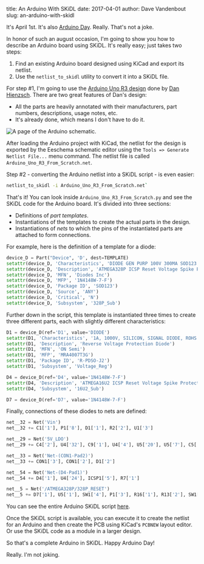 title: An Arduino With SKiDL
date: 2017-04-01
author: Dave Vandenbout
slug: an-arduino-with-skidl

It's April 1st. It's also [Arduino Day](https://day.arduino.cc/). Really. That's not a joke.

In honor of such an august occasion, I'm going to show you how to describe
an Arduino board using SKiDL.
It's really easy; just takes two steps:

1. Find an existing Arduino board designed using KiCad and export its netlist.
2. Use the `netlist_to_skidl` utility to convert it into a SKiDL file.

For step #1, I'm going to use the [Arduino Uno R3 design](https://github.com/rheingoldheavy/arduino_uno_r3_from_scratch) 
done by [Dan Hienzsch](http://www.rheingoldheavy.com/).
There are two great features of Dan's design:

* All the parts are heavily annotated with their manufacturers, part numbers, 
  descriptions, usage notes, etc.
* It's already done, which means I don't have to do it.

![A page of the Arduino schematic.](images/an-arduino-with-skidl/arduino-schematic.png)

After loading the Arduino project with KiCad, the netlist for the design
is exported by the Eeschema schematic editor using the `Tools => Generate Netlist File...`
menu command.
The netlist file is called `Arduino_Uno_R3_From_Scratch.net`.

Step #2 - converting the Arduino netlist into a SKiDL script - is even easier:

```bash
netlist_to_skidl -i Arduino_Uno_R3_From_Scratch.net`
``` 

That's it!
You can look inside `Arduino_Uno_R3_From_Scratch.py` and see the SKiDL code for the Arduino board.
It's divided into three sections:

* Definitions of *part templates*.
* Instantiations of the templates to create the actual parts in the design.
* Instantiations of *nets* to which the pins of the instantiated parts
  are attached to form connections.

For example, here is the definition of a template for a diode:

```py
device_D = Part("Device", 'D', dest=TEMPLATE)
setattr(device_D, 'Characteristics', 'DIODE GEN PURP 100V 300MA SOD123')
setattr(device_D, 'Description', 'ATMEGA328P ICSP Reset Voltage Spike Protection')
setattr(device_D, 'MFN', 'Diodes Inc')
setattr(device_D, 'MFP', '1N4148W-7-F')
setattr(device_D, 'Package ID', 'SOD123')
setattr(device_D, 'Source', 'ANY')
setattr(device_D, 'Critical', 'N')
setattr(device_D, 'Subsystem', '328P_Sub')
```

Further down in the script, this template is instantiated three times to create
three different parts, each with slightly different characteristics:

```py
D1 = device_D(ref='D1', value='DIODE')
setattr(D1, 'Characteristics', '1A, 1000V, SILICON, SIGNAL DIODE, ROHS COMPLIANT, COMPACT, PLASTIC, CASE 403D-02, SMA, 2 PIN')
setattr(D1, 'Description', 'Reverse Voltage Protection Diode')
setattr(D1, 'MFN', 'ON Semi')
setattr(D1, 'MFP', 'MRA4007T3G')
setattr(D1, 'Package ID', 'R-PDSO-J2')
setattr(D1, 'Subsystem', 'Voltage_Reg')

D4 = device_D(ref='D4', value='1N4148W-7-F')
setattr(D4, 'Description', 'ATMEGA16U2 ICSP Reset Voltage Spike Protection')
setattr(D4, 'Subsystem', '16U2_Sub')

D7 = device_D(ref='D7', value='1N4148W-7-F')
```

Finally, connections of these diodes to nets are defined:

```py
net__32 = Net('Vin')
net__32 += C1['1'], P1['8'], D1['1'], R2['2'], U1['3']

net__29 = Net('5V_LDO')
net__29 += C4['2'], U4['32'], C9['1'], U4['4'], U5['20'], U5['7'], C5['1'], U3['3'], Q1['2'], C15['1'], R16['2'], D7['2'], U3['1'], ICSP2['2'], U2['8'], ICSP1['2'], R11['2'], R10['2'], R7['2'], P1['2'], P1['5'], R1['2'], C2['1'], C3['1'], D4['2'], U1['2']

net__33 = Net('Net-(CON1-Pad2)')
net__33 += CON1['3'], CON1['2'], D1['2']

net__54 = Net('Net-(D4-Pad1)')
net__54 += D4['1'], U4['24'], ICSP1['5'], R7['1']

net__5 = Net('/ATMEGA328P/328P_RESET')
net__5 += D7['1'], U5['1'], SW1['4'], P1['3'], R16['1'], R13['2'], SW1['3'], ICSP2['5']
```

You can see the entire Arduino SKiDL script [here](https://gist.github.com/xesscorp/00d48e7ee31fedad00d6b07b9ddd0189).

Once the SKiDL script is available, you can execute it to create the netlist
for an Arduino and then create the PCB using KiCad's `PCBNEW` layout editor.
Or use the SKiDL code as a module in a larger design.

So that's a complete Arduino in SKiDL.
Happy Arduino Day!

Really. I'm not joking.
